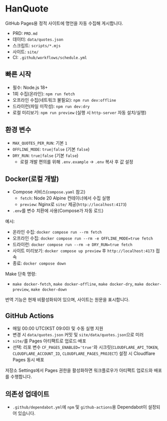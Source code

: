 # HanQuote

GitHub Pages용 정적 사이트에 명언을 자동 수집해 게시합니다.

- PRD: `PRD.md`
- 데이터: `data/quotes.json`
- 스크립트: `scripts/*.mjs`
- 사이트: `site/`
- CI: `.github/workflows/schedule.yml`

## 빠른 시작
- 필수: Node.js 18+
- 1회 수집(온라인): `npm run fetch`
- 오프라인 수집(네트워크 불필요): `npm run dev:offline`
- 드라이런(파일 미작성): `npm run dev:dry`
- 로컬 미리보기: `npm run preview` (실행 시 `http-server` 자동 설치/실행)

## 환경 변수
- `MAX_QUOTES_PER_RUN`: 기본 `1`
- `OFFLINE_MODE`: `true|false` (기본 `false`)
- `DRY_RUN`: `true|false` (기본 `false`)
  - 로컬 개발 편의를 위해 `.env.example` → `.env` 복사 후 값 설정

## Docker(로컬 개발)
- Compose 서비스(`compose.yaml` 참고)
  - `fetch`: Node 20 Alpine 컨테이너에서 수집 실행
  - `preview`: Nginx로 `site/` 제공(`http://localhost:4173`)
- `.env`를 변수 치환에 사용(Compose가 자동 로드)

예시:
- 온라인 수집: `docker compose run --rm fetch`
- 오프라인 수집: `docker compose run --rm -e OFFLINE_MODE=true fetch`
- 드라이런: `docker compose run --rm -e DRY_RUN=true fetch`
- 사이트 미리보기: `docker compose up preview` 후 `http://localhost:4173` 접속
- 종료: `docker compose down`

Make 단축 명령:
- `make docker-fetch`, `make docker-offline`, `make docker-dry`, `make docker-preview`, `make docker-down`

번역 기능은 현재 비활성화되어 있으며, 사이트는 원문을 표시합니다.

## GitHub Actions
- 매일 00:00 UTC(KST 09:00) 및 수동 실행 지원
- 변경 시 `data/quotes.json` 커밋 및 `site/data/quotes.json`으로 미러
- `site/`를 Pages 아티팩트로 업로드·배포
- 선택: 리포 변수 `CF_PAGES_ENABLED='true'`와 시크릿(`CLOUDFLARE_API_TOKEN`, `CLOUDFLARE_ACCOUNT_ID`, `CLOUDFLARE_PAGES_PROJECT`) 설정 시 Cloudflare Pages 동시 배포

저장소 Settings에서 Pages 권한을 활성화하면 워크플로우가 아티팩트 업로드와 배포를 수행합니다.

## 의존성 업데이트
- `.github/dependabot.yml`에 `npm` 및 `github-actions`용 Dependabot이 설정되어 있습니다.
